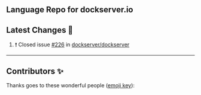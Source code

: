 ## Language Repo for dockserver.io





## Latest Changes 🎉

<!--START_SECTION:activity-->

1. ❗️ Closed issue [#226](https://github.com/dockserver/dockserver/issues/226) in [dockserver/dockserver](https://github.com/dockserver/dockserver)
<!--END_SECTION:activity-->

----

## Contributors ✨

Thanks goes to these wonderful people ([emoji key](https://allcontributors.org/docs/en/emoji-key)):

<!-- ALL-CONTRIBUTORS-LIST:START - Do not remove or modify this section -->
<!-- prettier-ignore-start -->
<!-- markdownlint-disable -->

<!-- markdownlint-restore -->
<!-- prettier-ignore-end -->

<!-- ALL-CONTRIBUTORS-LIST:END -->
